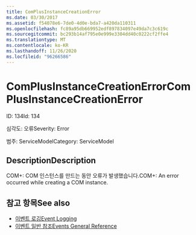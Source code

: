 ```yaml
---
title: ComPlusInstanceCreationError
ms.date: 03/30/2017
ms.assetid: f54078e6-7de0-4d0e-bda7-a420da110311
ms.openlocfilehash: fc89a95db669952edf897834097e49da7c3c619c
ms.sourcegitcommit: bc293b14af795e0e999e3304dd40c0222cf2ffe4
ms.translationtype: MT
ms.contentlocale: ko-KR
ms.lasthandoff: 11/26/2020
ms.locfileid: "96266586"
---
```

# <a name="complusinstancecreationerror"></a><span data-ttu-id="354a5-102">ComPlusInstanceCreationError</span><span class="sxs-lookup"><span data-stu-id="354a5-102">ComPlusInstanceCreationError</span></span>

<span data-ttu-id="354a5-103">ID: 134</span><span class="sxs-lookup"><span data-stu-id="354a5-103">Id: 134</span></span>  
  
 <span data-ttu-id="354a5-104">심각도: 오류</span><span class="sxs-lookup"><span data-stu-id="354a5-104">Severity: Error</span></span>  
  
 <span data-ttu-id="354a5-105">범주: ServiceModel</span><span class="sxs-lookup"><span data-stu-id="354a5-105">Category: ServiceModel</span></span>  
  
## <a name="description"></a><span data-ttu-id="354a5-106">Description</span><span class="sxs-lookup"><span data-stu-id="354a5-106">Description</span></span>  

 <span data-ttu-id="354a5-107">COM+: COM 인스턴스를 만드는 동안 오류가 발생했습니다.</span><span class="sxs-lookup"><span data-stu-id="354a5-107">COM+: An error occurred while creating a COM instance.</span></span>  
  
## <a name="see-also"></a><span data-ttu-id="354a5-108">참고 항목</span><span class="sxs-lookup"><span data-stu-id="354a5-108">See also</span></span>

- [<span data-ttu-id="354a5-109">이벤트 로깅</span><span class="sxs-lookup"><span data-stu-id="354a5-109">Event Logging</span></span>](index.md)
- [<span data-ttu-id="354a5-110">이벤트 일반 참조</span><span class="sxs-lookup"><span data-stu-id="354a5-110">Events General Reference</span></span>](events-general-reference.md)
